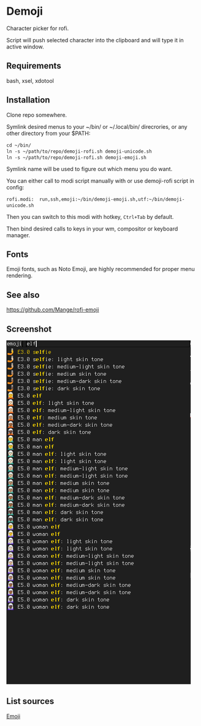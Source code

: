 # Demoji #

Character picker for rofi.

Script will push selected character into the clipboard and will type
it in active window.

## Requirements ##

bash, xsel, xdotool

## Installation ##

Clone repo somewhere.

Symlink desired menus to your ~/bin/ or ~/.local/bin/ direcrories,
or any other directory from your $PATH:

    cd ~/bin/
    ln -s ~/path/to/repo/demoji-rofi.sh demoji-unicode.sh
    ln -s ~/path/to/repo/demoji-rofi.sh demoji-emoji.sh
    
Symlink name will be used to figure out which menu you do want.    

You can either call to modi script manually with or use demoji-rofi
script in config:

    rofi.modi:  run,ssh,emoji:~/bin/demoji-emoji.sh,utf:~/bin/demoji-unicode.sh

Then you can switch to this modi with hotkey, `Ctrl+Tab` by default.

Then bind desired calls to keys in your wm, compositor or keyboard manager.

## Fonts ##

Emoji fonts, such as Noto Emoji, are highly recommended for proper
menu rendering.

## See also ## 

<https://github.com/Mange/rofi-emoji>

## Screenshot ##

![screenshot](screenshot.png)

## List sources ##

[Emoji](https://unicode.org/Public/emoji/)
